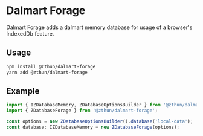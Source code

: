 # Dalmart Forage

Dalmart Forage adds a dalmart memory database for usage of a browser's IndexedDb feature.

## Usage

```sh
npm install @zthun/dalmart-forage
yarn add @zthun/dalmart-forage
```

## Example

```ts
import { IZDatabaseMemory, ZDatabaseOptionsBuilder } from '@zthun/dalmart-db';
import { ZDatabaseForage } from '@zthun/dalmart-forage';

const options = new ZDatabaseOptionsBuilder().database('local-data');
const database: IZDatabaseMemory = new ZDatabaseForage(options);
```
